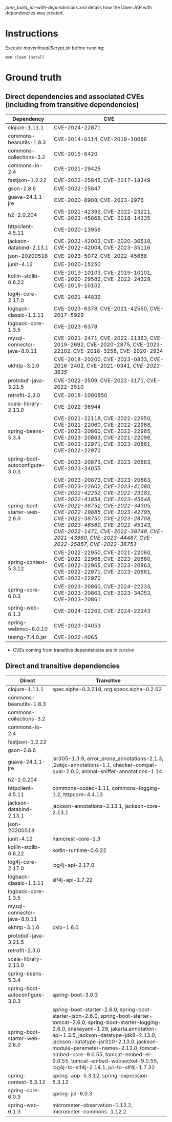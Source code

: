 _pom_build_jar-with-dependencies.xml_ details how the Uber-JAR with dependencies was created.
# Instructions
Execute _mavenInstallScrypt.sh_ before running:
```
mvn clean install
```
# Ground truth
## Direct dependencies and associated CVEs (including from transitive dependencies)
| Dependency | CVE |
| --- | --- |
| clojure-1.11.1 | CVE-2024-22871 |
| commons-beanutils-1.8.3 | CVE-2014-0114, CVE-2019-10086 |
| commons-collections-3.2 | CVE-2015-6420 |
| commons-io-2.4 | CVE-2021-29425 |
| fastjson-1.2.22 | CVE-2022-25845, CVE-2017-18349 |
| gson-2.8.6 | CVE-2022-25647 |
| guava-24.1.1-jre | CVE-2020-8908, CVE-2023-2976 |
| h2-2.0.204 | CVE-2021-42392, CVE-2022-23221, CVE-2022-45868, CVE-2018-14335 |
| httpclient-4.5.11 | CVE-2020-13956 |
| jackson-databind-2.13.1 | CVE-2022-42003, CVE-2020-36518, CVE-2022-42004, CVE-2023-35116 |
| json-20200518 | CVE-2023-5072, CVE-2022-45688 |
| junit-4.12 | CVE-2020-15250 |
| kotlin-stdlib-0.6.22 | CVE-2019-10103, CVE-2019-10101, CVE-2020-29582, CVE-2022-24329, CVE-2019-10102 |
| log4j-core-2.17.0 | CVE-2021-44832 |
| logback-classic-1.1.11 | CVE-2023-6378, CVE-2021-42550, CVE-2017-5929 |
| logback-core-1.3.5 | CVE-2023-6378 |
| mysql-connector-java-8.0.11 | CVE-2021-2471, CVE-2022-21363, CVE-2019-2692, CVE-2020-2875, CVE-2023-22102, CVE-2018-3258, CVE-2020-2934 |
| okhttp-3.1.0 | CVE-2018-20200, CVE-2023-0833, CVE-2016-2402, CVE-2021-0341, _CVE-2023-3635_ |
| protobuf-java-3.21.5 | CVE-2022-3509, CVE-2022-3171, CVE-2022-3510 |
| retrofit-2.3.0 | CVE-2018-1000850 |
| scala-library-2.13.0 | CVE-2022-36944 |
| spring-beans-5.3.4 | CVE-2021-22118, CVE-2022-22950, CVE-2021-22060, CVE-2022-22968, CVE-2023-20860, CVE-2022-22965, CVE-2023-20863, CVE-2021-22096, CVE-2022-22971, CVE-2023-20861, CVE-2022-22970 |
| spring-boot-autoconfigure-3.0.3 | CVE-2023-20873, CVE-2023-20883, CVE-2023-34055 |
| spring-boot-starter-web-2.6.0 | CVE-2023-20873, CVE-2023-20883, CVE-2023-22602, _CVE-2023-41080, CVE-2022-42252, CVE-2022-23181, CVE-2022-41854, CVE-2023-45648, CVE-2022-38752, CVE-2022-34305, CVE-2022-29885, CVE-2023-42795, CVE-2022-38750, CVE-2023-28708, CVE-2023-46589, CVE-2022-45143, CVE-2022-1471, CVE-2022-38749, CVE-2021-43980, CVE-2023-44487, CVE-2022-25857, CVE-2022-38751_ |
| spring-context-5.3.12 | CVE-2022-22950, CVE-2021-22060, CVE-2022-22968, CVE-2023-20860, CVE-2022-22965, CVE-2023-20863, CVE-2022-22971, CVE-2023-20861, CVE-2022-22970 |
| spring-core-6.0.3 | CVE-2023-20860, CVE-2024-22233, CVE-2023-20863, CVE-2023-34053, CVE-2023-20861 |
| spring-web-6.1.3 | CVE-2024-22262, CVE-2024-22243 |
| spring-webmvc-6.0.10 | CVE-2023-34053 |
| testng-7.4.0.jar | CVE-2022-4065 |
* CVEs coming from transitive dependencies are in _cursive_

## Direct and transitive dependencies
| Direct | Transitive |
| --- | --- |
| clojure-1.11.1 | spec.alpha-0.3.218, org.specs.alpha-0.2.62 |
| commons-beanutils-1.8.3 |  |
| commons-collections-3.2 |  |
| commons-io-2.4 |  |
| fastjson-1.2.22 |  |
| gson-2.8.6 |  |
| guava-24.1.1-jre | jsr305-1.3.9, error_prone_annotations-2.1.3, j2objc-annotations-1.1, checker-compat-qual-2.0.0, animal-sniffer-annotations-1.14 |
| h2-2.0.204 |  |
| httpclient-4.5.11 | commons-codec-1.11, commons-logging-1.2, httpcore-4.4.13 |
| jackson-databind-2.13.1 | jackson-annotations-2.13.1, jackson-core-2.13.1 |
| json-20200518 |  |
| junit-4.12 | hamcrest-core-1.3 |
| kotlin-stdlib-0.6.22 | kotlin-runtime-0.6.22 |
| log4j-core-2.17.0 | log4j-api-2.17.0 |
| logback-classic-1.1.11 | slf4j-api-1.7.22 |
| logback-core-1.3.5 |  |
| mysql-connector-java-8.0.11 |  |
| okhttp-3.1.0 | okio-1.6.0 |
| protobuf-java-3.21.5 |  |
| retrofit-2.3.0 |  |
| scala-library-2.13.0 |  |
| spring-beans-5.3.4 |  |
| spring-boot-autoconfigure-3.0.3 | spring-boot-3.0.3 |
| spring-boot-starter-web-2.6.0 | spring-boot-starter-2.6.0, spring-boot-starter-json-2.6.0, spring-boot-starter-tomcat-2.6.0, spring-boot-starter-logging-2.6.0, snakeyaml-1.29, jakarta.annotation-api-1.3.5, jackson-datatype-jdk8-2.13.0, jackson-datatype-jsr310-2.13.0, jackson-module-parameter-names-2.13.0, tomcat-embed-core-9.0.55, tomcat-embed-el-9.0.55, tomcat-embed-websocket-9.0.55, log4j-to-slf4j-2.14.1, jul-to-slf4j-1.7.32|
| spring-context-5.3.12 | spring-aop-5.3.12, spring-expression-5.3.12 |
| spring-core-6.0.3 | spring-jcl-6.0.3 |
| spring-web-6.1.3 | micrometer-observation-1.12.2, micrometer-commons-1.12.2 |

